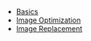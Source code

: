 
  - [Basics](./01_basics.md) 
  - [Image Optimization](./02_image_optimization.md) 
  - [Image Replacement](./03_image_replacement.md) 
